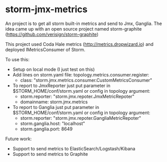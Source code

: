 # storm-jmx-metrics

An project is to get all storm built-in metrics and send to Jmx, Ganglia. The idea came up with an open source project named storm-graphite (https://github.com/verisign/storm-graphite)

This project used Coda Hale metrics (http://metrics.dropwizard.io) and deployed IMetricsConsumer of Storm.

To use this:
- Setup on local mode (I just test on this)
- Add lines on storm.yaml file:
    topology.metrics.consumer.register:
    - class: "storm.jmx.metrics.consumer.CustomMetricsConsumer"
- To report to JmxReporter just put parameter in $STORM_HOME/conf/storm.yaml or config in topology
    argument:
    - storm.reporter: "storm.jmx.repoter.JmxMetricRepoter"
    - domainname: storm.jmx.metrics
- To report to Ganglia just put parameter in $STORM_HOME/conf/storm.yaml or config in topology
	argument:
    - storm.reporter: "storm.jmx.repoter.GangliaMetricRepoter"
    - storm.ganglia.host: "localhost"
    - storm.ganglia.port: 8649

Future work:
- Support to send metrics to ElasticSearch/Logstash/Kibana
- Support to send metrics to Graphite
